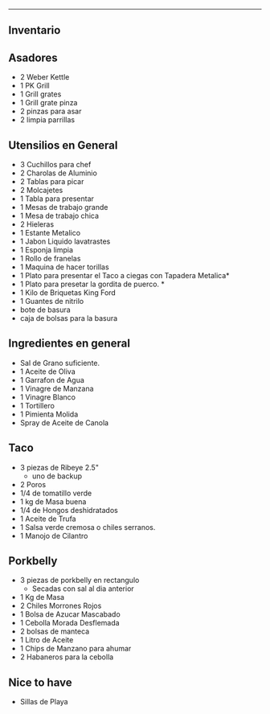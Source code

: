 

------------------------------------------------------------------------
Inventario
-------------------------------------------------------------------------

Asadores
---------------
- 2 Weber Kettle
- 1 PK Grill
- 1 Grill grates 
- 1 Grill grate pinza
- 2 pinzas para asar
- 2 limpia parrillas

Utensilios en General
------------------------
- 3 Cuchillos para chef
- 2 Charolas de Aluminio
- 2 Tablas para picar
- 2 Molcajetes
- 1 Tabla para presentar
- 1 Mesas de trabajo grande
- 1 Mesa de trabajo chica
- 2 Hieleras
- 1 Estante Metalico
- 1 Jabon Liquido lavatrastes
- 1 Esponja limpia
- 1 Rollo de franelas
- 1 Maquina de hacer torillas
- 1 Plato para presentar el Taco a ciegas con Tapadera Metalica*
- 1 Plato para presetar la gordita de puerco. *
- 1 Kilo de Briquetas King Ford
- 1 Guantes de nitrilo
- bote de basura
- caja de bolsas para la basura

Ingredientes en general
-----------------------
- Sal de Grano suficiente.
- 1 Aceite de Oliva
- 1 Garrafon de Agua
- 1 Vinagre de Manzana
- 1 Vinagre Blanco
- 1 Tortillero
- 1 Pimienta Molida
- Spray de Aceite de Canola

Taco 
-------------------------
- 3 piezas de Ribeye 2.5" 
	- uno de backup
- 2 Poros
- 1/4 de tomatillo verde
- 1 kg de Masa buena
- 1/4 de Hongos deshidratados
- 1 Aceite de Trufa
- 1 Salsa verde cremosa o chiles serranos.
- 1 Manojo de Cilantro

Porkbelly
-----------------------------------
- 3 piezas de porkbelly en rectangulo
	- Secadas con sal al dia anterior
- 1 Kg de Masa
- 2 Chiles Morrones Rojos
- 1 Bolsa de Azucar Mascabado
- 1 Cebolla Morada Desflemada
- 2 bolsas de manteca
- 1 Litro de Aceite
- 1 Chips de Manzano para ahumar
- 2 Habaneros para la cebolla

Nice to have
------------
- Sillas de Playa
